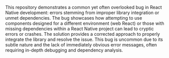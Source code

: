 This repository demonstrates a common yet often overlooked bug in React Native development: errors stemming from improper library integration or unmet dependencies. The bug showcases how attempting to use components designed for a different environment (web React) or those with missing dependencies within a React Native project can lead to cryptic errors or crashes. The solution provides a corrected approach to properly integrate the library and resolve the issue. This bug is uncommon due to its subtle nature and the lack of immediately obvious error messages, often requiring in-depth debugging and dependency analysis.